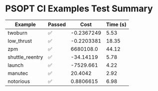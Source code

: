 # PSOPT CI Examples Test Summary

| Example | Passed | Cost | Time (s) |
|---|---|---|---|
| twoburn | ✅ | -0.2367249 | 5.53 |
| low_thrust | ✅ | -0.2203381 | 18.35 |
| zpm | ✅ | 6680108.0 | 44.12 |
| shuttle_reentry | ✅ | -34.14119 | 5.78 |
| launch | ✅ | -7529.661 | 4.22 |
| manutec | ✅ | 20.4042 | 2.92 |
| notorious | ✅ | 0.8806615 | 6.98 |